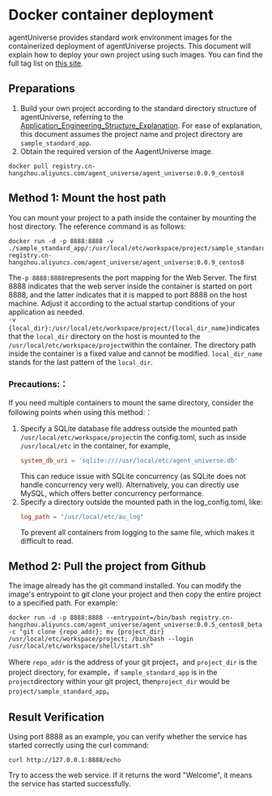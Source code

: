 # Docker container deployment

agentUniverse provides standard work environment images for the containerized deployment of agentUniverse projects. This document will explain how to deploy your own project using such images. You can find the full tag list on  [this site](https://cr.console.aliyun.com/repository/cn-hangzhou/agent_universe/agent_universe/images).

## Preparations
1.  Build your own project according to the standard directory structure of agentUniverse, referring to the [Application_Engineering_Structure_Explanation](../../../Get_Start/Application_Project_Structure_and_Explanation.md). For ease of explanation, this document assumes the project name and project directory are `sample_standard_app`.
2.   Obtain the required version of the AagentUniverse image.
```shell
docker pull registry.cn-hangzhou.aliyuncs.com/agent_universe/agent_universe:0.0.9_centos8
```


## Method 1: Mount the host path
You can mount your project to a path inside the container by mounting the host directory. The reference command is as follows:
```shell
docker run -d -p 8888:8888 -v ./sample_standard_app/:/usr/local/etc/workspace/project/sample_standard_app registry.cn-hangzhou.aliyuncs.com/agent_universe/agent_universe:0.0.9_centos8
```
The`-p 8888:8888`represents the port mapping for the Web Server. The first 8888 indicates that the web server inside the container is started on port 8888, and the latter indicates that it is mapped to port 8888 on the host machine. Adjust it according to the actual startup conditions of your application as needed.  
`-v {local_dir}:/usr/local/etc/workspace/project/{local_dir_name}`indicates that the `local_dir` directory on the host is mounted to the `/usr/local/etc/workspace/project`within the container. The directory path inside the container is a fixed value and cannot be modified. `local_dir_name` stands for the last pattern of the `local_dir`.

### Precautions:：
If you need multiple containers to mount the same directory, consider the following points when using this method:：
1. Specify a SQLite database file address outside the mounted path `/usr/local/etc/workspace/project`in the config.toml, such as inside `/usr/local/etc` in the container, for example,
    ```toml
    system_db_uri = 'sqlite:////usr/local/etc/agent_universe.db'
    ```
    This can reduce issue with SQLite concurrency (as SQLite does not handle concurrency very well). Alternatively, you can directly use MySQL, which offers better concurrency performance.
2. Specify a directory outside the mounted path in the log_config.toml, like:
    ```toml
    log_path = "/usr/local/etc/au_log"
    ```
    To prevent all containers from logging to the same file, which makes it difficult to read.

## Method 2: Pull the project from Github
The image already has the git command installed. You can modify the image's entrypoint to git clone your project and then copy the entire project to a specified path. For example:
```shell
docker run -d -p 8888:8888 --entrypoint=/bin/bash registry.cn-hangzhou.aliyuncs.com/agent_universe/agent_universe:0.0.5_centos8_beta -c "git clone {repo_addr}; mv {project_dir} /usr/local/etc/workspace/project; /bin/bash --login /usr/local/etc/workspace/shell/start.sh"
````
Where `repo_addr` is the address of your git project，and `project_dir` is the project directory, for example，if `sample_standard_app` is in the `project`directory within your git project, then`project_dir` would be `project/sample_standard_app`。
## Result Verification
Using port 8888 as an example, you can verify whether the service has started correctly using the curl command:
```shell
curl http://127.0.0.1:8888/echo
```
Try to access the web service. If it returns the word "Welcome", it means the service has started successfully.

